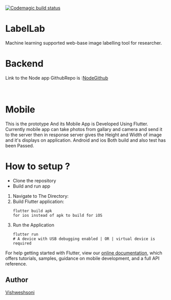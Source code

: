 [![Codemagic build status](https://api.codemagic.io/apps/5c98eb5b6023d0001e22037c/5c98eb5b6023d0001e22037b/status_badge.svg)](https://codemagic.io/apps/5c98eb5b6023d0001e22037c/5c98eb5b6023d0001e22037b/latest_build)
# LabelLab
Machine learning supported web-base image labelling tool for researcher. 

# Backend
Link to the Node app GithubRepo is :<a href="https://github.com/vishweshsoni/LabelLab">NodeGithub</a>
<br><br><br>


# Mobile
This is the prototype And its Mobile App is Developed Using Flutter.
<br>
Currently mobile app can take photos from gallary and camera and send it to the server then in response server gives the Height and Width of image and it's displays on application.
Android and ios Both build and also test has been Passed.
# How to setup ?
   + Clone the repository
   + Build and run app 
   1. Navigate to The Directory:<br>
   2. Build Flutter application:<br>
        ```
        flutter build apk
        for ios instead of apk to build for iOS
        ```
   3.  Run the Application
          ```
          flutter run
          # A device with USB debugging enabled | OR | virtual device is required
          ```
    



For help getting started with Flutter, view our 
[online documentation](https://flutter.io/docs), which offers tutorials, 
samples, guidance on mobile development, and a full API reference.

## Author
[Vishweshsoni](http://github.com/vishweshsoni)
